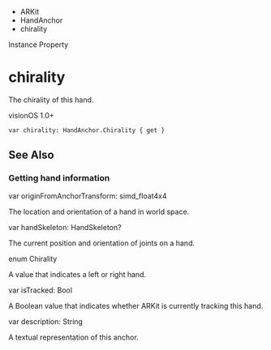 

- ARKit
- HandAnchor
-  chirality 

Instance Property

# chirality

The chirality of this hand.

visionOS 1.0+

``` source
var chirality: HandAnchor.Chirality { get }
```

## See Also

### Getting hand information

var originFromAnchorTransform: simd_float4x4

The location and orientation of a hand in world space.

var handSkeleton: HandSkeleton?

The current position and orientation of joints on a hand.

enum Chirality

A value that indicates a left or right hand.

var isTracked: Bool

A Boolean value that indicates whether ARKit is currently tracking this hand.

var description: String

A textual representation of this anchor.

